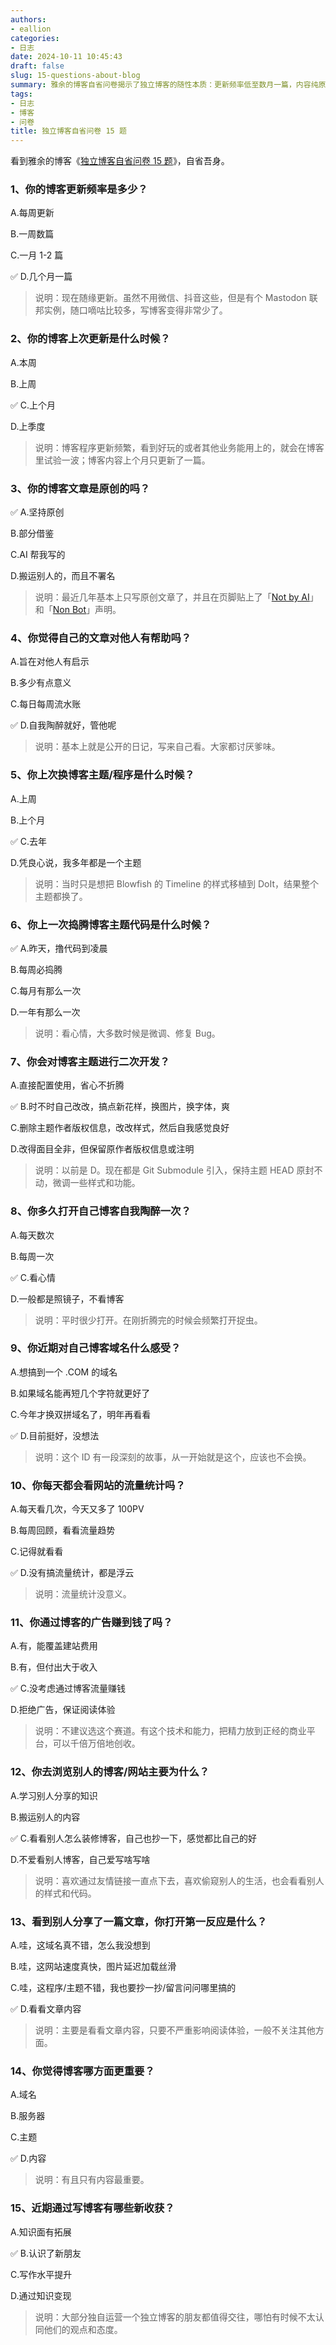 ```yaml
---
authors:
- eallion
categories:
- 日志
date: 2024-10-11 10:45:43
draft: false
slug: 15-questions-about-blog
summary: 雅余的博客自省问卷揭示了独立博客的随性本质：更新频率低至数月一篇，内容纯原创且拒绝 AI 辅助，以自我表达为主而非追求流量或变现。偏好代码微调和主题改造，但重视内容质量胜过域名或服务器等外在因素。通过博客结识志同道合者成为最大收获，展现了独立博客作为数字自留地的独特价值！
tags:
- 日志
- 博客
- 问卷
title: 独立博客自省问卷 15 题
---
```

看到雅余的博客《[独立博客自省问卷 15 题](https://yayu.net/4626.html)》，自省吾身。

### 1、你的博客更新频率是多少？

A.每周更新

B.一周数篇

C.一月 1-2 篇

✅ D.几个月一篇

> 说明：现在随缘更新。虽然不用微信、抖音这些，但是有个 Mastodon 联邦实例，随口嘀咕比较多，写博客变得非常少了。

### 2、你的博客上次更新是什么时候？

A.本周

B.上周

✅ C.上个月

D.上季度

> 说明：博客程序更新频繁，看到好玩的或者其他业务能用上的，就会在博客里试验一波；博客内容上个月只更新了一篇。

### 3、你的博客文章是原创的吗？

✅ A.坚持原创

B.部分借鉴

C.AI 帮我写的

D.搬运别人的，而且不署名

> 说明：最近几年基本上只写原创文章了，并且在页脚贴上了「[Not by AI](https://notbyai.fyi/)」和「[Non Bot](https://nonbot.org/pledged/view/9cefed7c-dc57-4832-84ec-197314fda979)」声明。

### 4、你觉得自己的文章对他人有帮助吗？

A.旨在对他人有启示

B.多少有点意义

C.每日每周流水账

✅ D.自我陶醉就好，管他呢

> 说明：基本上就是公开的日记，写来自己看。大家都讨厌爹味。

### 5、你上次换博客主题/程序是什么时候？

A.上周

B.上个月

✅ C.去年

D.凭良心说，我多年都是一个主题

> 说明：当时只是想把 Blowfish 的 Timeline 的样式移植到 DoIt，结果整个主题都换了。

### 6、你上一次捣腾博客主题代码是什么时候？

✅ A.昨天，撸代码到凌晨

B.每周必捣腾

C.每月有那么一次

D.一年有那么一次

> 说明：看心情，大多数时候是微调、修复 Bug。

### 7、你会对博客主题进行二次开发？

A.直接配置使用，省心不折腾

✅ B.时不时自己改改，搞点新花样，换图片，换字体，爽

C.删除主题作者版权信息，改改样式，然后自我感觉良好

D.改得面目全非，但保留原作者版权信息或注明

> 说明：以前是 D。现在都是 Git Submodule 引入，保持主题 HEAD 原封不动，微调一些样式和功能。

### 8、你多久打开自己博客自我陶醉一次？

A.每天数次

B.每周一次

✅ C.看心情

D.一般都是照镜子，不看博客

> 说明：平时很少打开。在刚折腾完的时候会频繁打开捉虫。

### 9、你近期对自己博客域名什么感受？

A.想搞到一个 .COM 的域名

B.如果域名能再短几个字符就更好了

C.今年才换双拼域名了，明年再看看

✅ D.目前挺好，没想法

> 说明：这个 ID 有一段深刻的故事，从一开始就是这个，应该也不会换。

### 10、你每天都会看网站的流量统计吗？

A.每天看几次，今天又多了 100PV

B.每周回顾，看看流量趋势

C.记得就看看

✅ D.没有搞流量统计，都是浮云

> 说明：流量统计没意义。

### 11、你通过博客的广告赚到钱了吗？

A.有，能覆盖建站费用

B.有，但付出大于收入

✅ C.没考虑通过博客流量赚钱

D.拒绝广告，保证阅读体验

> 说明：不建议选这个赛道。有这个技术和能力，把精力放到正经的商业平台，可以千倍万倍地创收。

### 12、你去浏览别人的博客/网站主要为什么？

A.学习别人分享的知识

B.搬运别人的内容

✅ C.看看别人怎么装修博客，自己也抄一下，感觉都比自己的好

D.不爱看别人博客，自己爱写啥写啥

> 说明：喜欢通过友情链接一直点下去，喜欢偷窥别人的生活，也会看看别人的样式和代码。

### 13、看到别人分享了一篇文章，你打开第一反应是什么？

A.哇，这域名真不错，怎么我没想到

B.哇，这网站速度真快，图片延迟加载丝滑

C.哇，这程序/主题不错，我也要抄一抄/留言问问哪里搞的

✅ D.看看文章内容

> 说明：主要是看看文章内容，只要不严重影响阅读体验，一般不关注其他方面。

### 14、你觉得博客哪方面更重要？

A.域名

B.服务器

C.主题

✅ D.内容

> 说明：有且只有内容最重要。

### 15、近期通过写博客有哪些新收获？

A.知识面有拓展

✅ B.认识了新朋友

C.写作水平提升

D.通过知识变现

> 说明：大部分独自运营一个独立博客的朋友都值得交往，哪怕有时候不太认同他们的观点和态度。